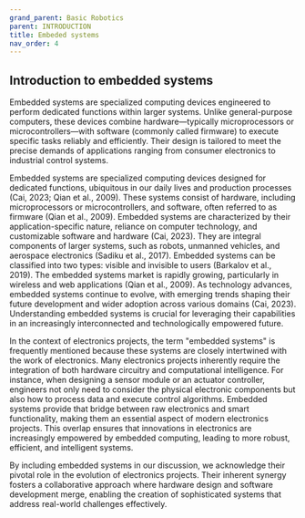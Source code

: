 ```yaml
---
grand_parent: Basic Robotics
parent: INTRODUCTION
title: Embeded systems
nav_order: 4
---
```


 Introduction to embedded systems
--------------------------------------------------------------------------------

Embedded systems are specialized computing devices engineered to perform dedicated functions within larger systems. Unlike general-purpose computers, these devices combine hardware—typically microprocessors or microcontrollers—with software (commonly called firmware) to execute specific tasks reliably and efficiently. Their design is tailored to meet the precise demands of applications ranging from consumer electronics to industrial control systems.

Embedded systems are specialized computing devices designed for dedicated functions, ubiquitous in our daily lives and production processes (Cai, 2023; Qian et al., 2009). These systems consist of hardware, including microprocessors or microcontrollers, and software, often referred to as firmware (Qian et al., 2009). Embedded systems are characterized by their application-specific nature, reliance on computer technology, and customizable software and hardware (Cai, 2023). They are integral components of larger systems, such as robots, unmanned vehicles, and aerospace electronics (Sadiku et al., 2017). Embedded systems can be classified into two types: visible and invisible to users (Barkalov et al., 2019). The embedded systems market is rapidly growing, particularly in wireless and web applications (Qian et al., 2009). As technology advances, embedded systems continue to evolve, with emerging trends shaping their future development and wider adoption across various domains (Cai, 2023). Understanding embedded systems is crucial for leveraging their capabilities in an increasingly interconnected and technologically empowered future.

In the context of electronics projects, the term "embedded systems" is frequently mentioned because these systems are closely intertwined with the work of electronics. Many electronics projects inherently require the integration of both hardware circuitry and computational intelligence. For instance, when designing a sensor module or an actuator controller, engineers not only need to consider the physical electronic components but also how to process data and execute control algorithms. Embedded systems provide that bridge between raw electronics and smart functionality, making them an essential aspect of modern electronics projects. This overlap ensures that innovations in electronics are increasingly empowered by embedded computing, leading to more robust, efficient, and intelligent systems.

By including embedded systems in our discussion, we acknowledge their pivotal role in the evolution of electronics projects. Their inherent synergy fosters a collaborative approach where hardware design and software development merge, enabling the creation of sophisticated systems that address real-world challenges effectively.

